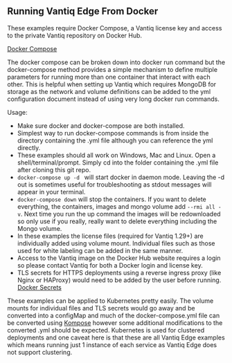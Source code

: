 ## Running Vantiq Edge From Docker

These examples require Docker Compose, a Vantiq license key and access to the private Vantiq repository on Docker Hub. 

[Docker Compose](https://docs.docker.com/compose/install/)

The docker compose can be broken down into docker run command but the docker-compose method provides a simple mechanism to define multiple parameters for running more than one container that interact with each other. This is helpful when setting up Vantiq which requires MongoDB for storage as the network and volume definitions can be added to the yml configuration document instead of using very long docker run commands. 

Usage:
* Make sure docker and docker\-compose are both installed. 
* Simplest way to run docker\-compose commands is from inside the directory containing the .yml file although you can reference the yml directly.
* These examples should all work on Windows, Mac and Linux. Open a shell/terminal/prompt. Simply cd into the folder containing the .yml file after cloning this git repo. 
* ```docker-compose up -d ``` will start docker in daemon mode. Leaving the \-d out is sometimes useful for troubleshooting as stdout messages will appear in your terminal.
* ```docker-compose down``` will stop the containers. If you want to delete everything, the containers, images and mongo volume add ```--rmi all -v```. Next time you run the up command the images will be redownloaded so only use if you really, really want to delete everything including the Mongo volume. 
* In these examples the license files (required for Vantiq 1.29+) are individually added using volume mount. Individual files such as those used for white labeling can be added in the same manner. 
* Access to the Vantiq image on the Docker Hub website requires a login so please contact Vantiq for both a Docker login and license key. 
* TLS secrets for HTTPS deployments using a reverse ingress proxy (like Nginx or HAProxy) would need to be added by the user before running. [Docker Secrets](https://docs.docker.com/engine/swarm/secrets/)

These examples can be applied to Kubernetes pretty easily. The volume mounts for individual files and TLS secrets would go away and be converted into a configMap and much of the docker\-compose.yml file can be converted using [Kompose](https://kompose.io/) however some additional modifications to the converted .yml should be expected. Kubernetes is used for clustered deployments and one caveat here is that these are all Vantiq Edge examples which means running just 1 instance of each service as Vantiq Edge does not support clustering. 

